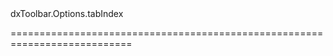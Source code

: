 <!--id-->dxToolbar.Options.tabIndex<!--/id-->
<!--merge--><!--/merge-->
<!--hidden--><!--/hidden-->
===========================================================================
